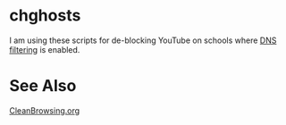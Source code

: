 
# chghosts

I am using these scripts for de-blocking YouTube on schools where [DNS filtering](https://cleanbrowsing.org/) is enabled.


# See Also

[CleanBrowsing.org](https://cleanbrowsing.org/)
